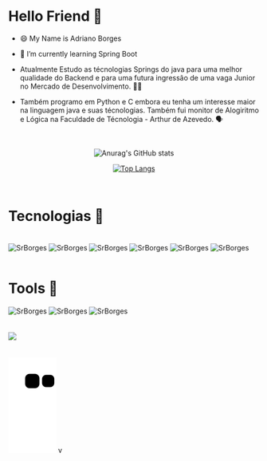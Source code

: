 # Hello Friend 👋

- 😄 My Name is Adriano Borges

- 🌱 I’m currently learning Spring Boot



* Atualmente Estudo as técnologias Springs do java para uma melhor qualidade do Backend e para uma futura ingressão de uma vaga Junior 
no Mercado de Desenvolvimento. :technologist:	

* Também programo em Python e C embora eu tenha um interesse maior na linguagem java e suas técnologias. Também fui monitor de 
Alogiritmo e Lógica na Faculdade de Técnologia - Arthur de Azevedo. :speaking_head:


<br><div align="center">
  
  ![Anurag's GitHub stats](https://github-readme-stats.vercel.app/api?username=SrBorges&show_icons=true&theme=vision-friendly-dark)
  
  
 [![Top Langs](https://github-readme-stats.vercel.app/api/top-langs/?username=SrBorges&layout=compact)](https://github.com/anuraghazra/github-readme-stats)



  </div><br>

# Tecnologias  :calling:

<div>
  <div style="display: inline_block"><br>

<img align="center" alt="SrBorges" height="60" width="70" src="https://cdn.jsdelivr.net/gh/devicons/devicon/icons/c/c-original.svg" />
<img align="center" alt="SrBorges" height="60" width="70" src="https://cdn.jsdelivr.net/gh/devicons/devicon/icons/python/python-original.svg" />
<img align="center" alt="SrBorges" height="60" width="70" src="https://cdn.jsdelivr.net/gh/devicons/devicon/icons/java/java-original.svg" />
<img align="center" alt="SrBorges" height="60" width="70" src="https://cdn.jsdelivr.net/gh/devicons/devicon/icons/spring/spring-original.svg" />
<img align="center" alt="SrBorges" height="60" width="70" src="https://cdn.jsdelivr.net/gh/devicons/devicon/icons/mysql/mysql-original.svg" />
<img align="center" alt="SrBorges" height="60" width="70" src="https://cdn.jsdelivr.net/gh/devicons/devicon/icons/mongodb/mongodb-original.svg" />


</div><br>
  
  # Tools :paperclip:	
  
  <div>
    <img align="center" alt="SrBorges" height="170" width="150" src="https://cdn.jsdelivr.net/gh/devicons/devicon/icons/intellij/intellij-original-wordmark.svg" />
    
  <img align="center" alt="SrBorges" height="60" width="70" src="https://cdn.jsdelivr.net/gh/devicons/devicon/icons/pycharm/pycharm-original.svg" />
    
  <img align="center" alt="SrBorges" height="60" width="70" src="https://cdn.jsdelivr.net/gh/devicons/devicon/icons/linux/linux-original.svg" />

    
  </div><br><br>


<div>
 <a href="https://www.linkedin.com/in/adriano-borges-633165222/" target="_blank"><img src="https://img.shields.io/badge/-LinkedIn-%230077B5?style=for-the-badge&logo=linkedin&logoColor=white" target="_blank"></a>   
</div><br>
  
  ![Snake animation](https://github.com/SrBorges/SrBorges/blob/output/github-contribution-grid-snake.svg)
v
